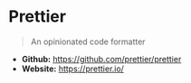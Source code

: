 # Prettier
> An opinionated code formatter

* **Github:** https://github.com/prettier/prettier
* **Website:** https://prettier.io/